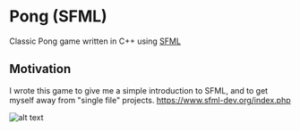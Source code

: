 # Pong (SFML)

Classic Pong game written in C++ using [SFML](https://www.sfml-dev.org/index.php)

## Motivation

I wrote this game to give me a simple introduction to SFML, and to get myself away from "single file" projects. https://www.sfml-dev.org/index.php

![alt text](https://github.com/[brian054]/[Pong]/blob/[master]/demoShot.png?raw=true)
